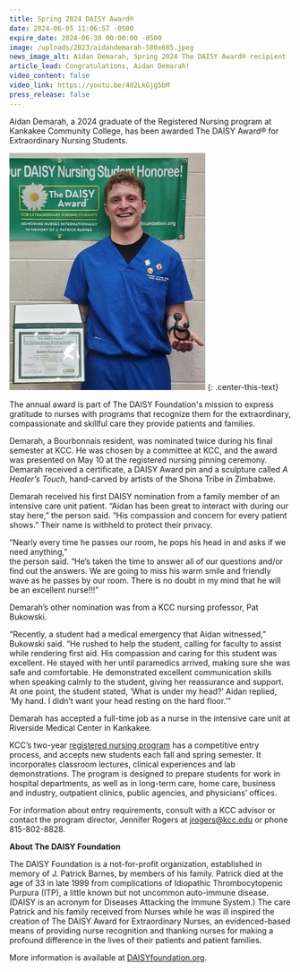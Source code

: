 ```yaml
---
title: Spring 2024 DAISY Award®
date: 2024-06-05 11:06:57 -0500
expire_date: 2024-06-30 00:00:00 -0500
image: /uploads/2023/aidandemarah-580x685.jpeg
news_image_alt: Aidan Demarah, Spring 2024 The DAISY Award® recipient
article_lead: Congratulations, Aidan Demarah!
video_content: false
video_link: https://youtu.be/4d2LkGjg5bM
press_release: false
---
```

Aidan Demarah, a 2024 graduate of the Registered Nursing program at Kankakee Community College, has been awarded The DAISY Award® for Extraordinary Nursing Students.

![Aidan Demarah, Spring 2024 The DAISY Award® recipient](/uploads/2023/aidandemarah-350x423.jpg "Aidan Demarah, Spring 2024 The DAISY Award® recipient")
{: .center-this-text}

The annual award is part of The DAISY Foundation's mission to express gratitude to nurses with programs that recognize them for the extraordinary, compassionate and skillful care they provide patients and families.

Demarah, a Bourbonnais resident, was nominated twice during his final semester at KCC. He was chosen by a committee at KCC, and the award was presented on May 10 at the registered nursing pinning ceremony. Demarah received a certificate, a DAISY Award pin and a sculpture called *A Healer’s Touch*, hand-carved by artists of the Shona Tribe in Zimbabwe.

Demarah received his first DAISY nomination from a family member of an intensive care unit patient. “Aidan has been great to interact with during our stay here,” the person said. “His compassion and concern for every patient shows.” Their name is withheld to protect their privacy.

“Nearly every time he passes our room, he pops his head in and asks if we need anything,”<br>the person said. “He’s taken the time to answer all of our questions and/or find out the answers. We are going to miss his warm smile and friendly wave as he passes by our room. There is no doubt in my mind that he will be an excellent nurse!!!”

Demarah’s other nomination was from a KCC nursing professor, Pat Bukowski.

“Recently, a student had a medical emergency that Aidan witnessed,” Bukowski said. “He rushed to help the student, calling for faculty to assist while rendering first aid. His compassion and caring for this student was excellent. He stayed with her until paramedics arrived, making sure she was safe and comfortable. He demonstrated excellent communication skills when speaking calmly to the student, giving her reassurance and support. At one point, the student stated, ‘What is under my head?’ Aidan replied, ‘My hand. I didn’t want your head resting on the hard floor.’”

Demarah has accepted a full-time job as a nurse in the intensive care unit at Riverside Medical Center in Kankakee.

KCC’s two-year [registered nursing program](https://kcc.smartcatalogiq.com/en/current/academic-catalog/programs/nursing-options/registered-nursing-aas/) has a competitive entry process, and accepts new students each fall and spring semester. It incorporates classroom lectures, clinical experiences and lab demonstrations. The program is designed to prepare students for work in hospital departments, as well as in long-term care, home care, business and industry, outpatient clinics, public agencies, and physicians’ offices.

For information about entry requirements, consult with a KCC advisor or contact the program director, Jennifer Rogers at [jrogers@kcc.edu](mailto:jrogers@kcc.edu) or phone 815-802-8828.

**About The DAISY Foundation**

The DAISY Foundation is a not-for-profit organization, established in memory of J. Patrick Barnes, by members of his family. Patrick died at the age of 33 in late 1999 from complications of Idiopathic Thrombocytopenic Purpura (ITP), a little known but not uncommon auto-immune disease. (DAISY is an acronym for Diseases Attacking the Immune System.) The care Patrick and his family received from Nurses while he was ill inspired the creation of The DAISY Award for Extraordinary Nurses, an evidenced-based means of providing nurse recognition and thanking nurses for making a profound difference in the lives of their patients and patient families.

More information is available at [DAISYfoundation.org](https://DAISYfoundation.org).